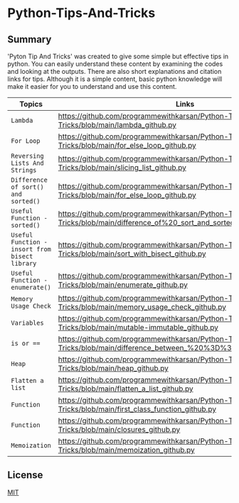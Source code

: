 # Python-Tips-And-Tricks

## Summary
'Pyton Tip And Tricks' was created to give some simple but effective tips in python. You can easily understand these content by examining the codes and looking at the outputs. There are also short explanations and citation links for tips. Although it is a simple content, basic python knowledge will make it easier for you to understand and use this content.

| Topics     | Links     | Level
| ------------- | ------------- | --------    |
| `Lambda`         | https://github.com/programmewithkarsan/Python-Tips-And-Tricks/blob/main/lambda_github.py| `All Levels`   |
| `For Loop`         | https://github.com/programmewithkarsan/Python-Tips-And-Tricks/blob/main/for_else_loop_github.py | `Beginner`   |
| `Reversing Lists And Strings`         | https://github.com/programmewithkarsan/Python-Tips-And-Tricks/blob/main/slicing_list_github.py  | `Beginner`   |
| `Difference of sort() and sorted()`         | https://github.com/programmewithkarsan/Python-Tips-And-Tricks/blob/main/for_else_loop_github.py | `Beginner`   |
|`Useful Function - sorted() `         | https://github.com/programmewithkarsan/Python-Tips-And-Tricks/blob/main/difference_of%20_sort_and_sorted_github.py | `Beginner`  |
|`Useful Function - insort from bisect library `         | https://github.com/programmewithkarsan/Python-Tips-And-Tricks/blob/main/sort_with_bisect_github.py | `Beginner`  |
|`Useful Function - enumerate() `         | https://github.com/programmewithkarsan/Python-Tips-And-Tricks/blob/main/enumerate_github.py | `Beginner`  |
|`Memory Usage Check`         |https://github.com/programmewithkarsan/Python-Tips-And-Tricks/blob/main/memory_usage_check_github.py | `Beginner`  |
| `Variables`         | https://github.com/programmewithkarsan/Python-Tips-And-Tricks/blob/main/mutable-immutable_github.py | `Intermediate`   |
|`is or ==  `         | https://github.com/programmewithkarsan/Python-Tips-And-Tricks/blob/main/difference_between_%20%3D%3D_and%20_is_github.py | `Intermediate`  |
|`Heap`         | https://github.com/programmewithkarsan/Python-Tips-And-Tricks/blob/main/heap_github.py | `Intermediate`   |
|`Flatten a list  `         | https://github.com/programmewithkarsan/Python-Tips-And-Tricks/blob/main/flatten_a_list_github.py | `Intermediate`  |
| `Function`        |https://github.com/programmewithkarsan/Python-Tips-And-Tricks/blob/main/first_class_function_github.py        | `Advanced`   |
| `Function`         | https://github.com/programmewithkarsan/Python-Tips-And-Tricks/blob/main/closures_github.py | `Advanced`   |
| `Memoization`         | https://github.com/programmewithkarsan/Python-Tips-And-Tricks/blob/main/memoization_github.py | `Advanced`   |




## License
[MIT](https://choosealicense.com/licenses/mit/)

